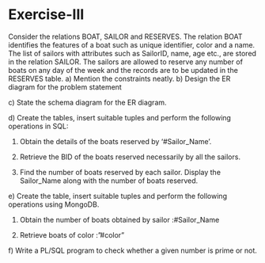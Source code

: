 # Exercise-III
Consider the relations BOAT, SAILOR and RESERVES. The relation BOAT identifies the features
of a boat such as unique identifier, color and a name. The list of sailors with attributes such as SailorID,
name, age etc., are stored in the relation SAILOR. The sailors are allowed to reserve any number of
boats on any day of the week and the records are to be updated in the RESERVES table.
a) Mention the constraints neatly.
b) Design the ER diagram for the problem statement

c) State the schema diagram for the ER diagram.

d) Create the tables, insert suitable tuples and perform the following operations in SQL:
 
 1. Obtain the details of the boats reserved by ‘#Sailor_Name’.
 
 2. Retrieve the BID of the boats reserved necessarily by all the sailors.
 
 3. Find the number of boats reserved by each sailor. Display the Sailor_Name along with the number of boats reserved.

e) Create the table, insert suitable tuples and perform the following operations using MongoDB.
 
 1. Obtain the number of boats obtained by sailor :#Sailor_Name
 
 2. Retrieve boats of color :”#color”

f) Write a PL/SQL program to check whether a given number is prime or not.